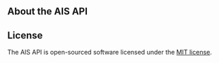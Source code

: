 ## About the AIS API



## License

The AIS API is open-sourced software licensed under the [MIT license](https://opensource.org/licenses/MIT).
